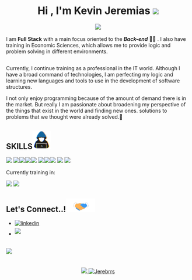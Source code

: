 <h1 align="center"><b>Hi , I'm Kevin Jeremias </b><img src="https://media.giphy.com/media/hvRJCLFzcasrR4ia7z/giphy.gif" width="35"></h1>
 
<p align="center">
  <a href="https://github.com/DenverCoder1/readme-typing-svg"><img src="https://readme-typing-svg.herokuapp.com?font=Time+New+Roman&color=cyan&size=25&center=true&vCenter=true&width=600&height=100&lines=Full+Stack+Web+Developer"></a>
</p>

I am **Full Stack** with a main focus oriented to the ***Back-end*** :man_technologist: .
I also have training in Economic Sciences, which allows me to provide logic and problem solving in different environments.

##
Currently, I continue training as a professional in the IT world. Although I have a broad command of technologies, I am perfecting my logic and learning new languages ​​and tools to use in the development of software structures.

I not only enjoy programming because of the amount of demand there is in the market. But really
I am passionate about broadening my perspective of the things that exist in the world and finding new ones.
solutions to problems that we thought were already solved.🚀 

	
##  **SKILLS**<picture><img src = "https://github.com/0xAbdulKhalid/0xAbdulKhalid/raw/main/assets/mdImages/about_me.gif" width = 50px></picture> 

   <a display: inline-block> <img src="https://cdn.jsdelivr.net/gh/devicons/devicon@latest/icons/javascript/javascript-original.svg" width="37" /></a><a display: inline-block > <img src="https://cdn.jsdelivr.net/gh/devicons/devicon@latest/icons/nodejs/nodejs-original-wordmark.svg"  width="37"/></a><img src="https://cdn.jsdelivr.net/gh/devicons/devicon@latest/icons/html5/html5-original.svg"  width="37"/><a display: inline-block><img src="https://cdn.jsdelivr.net/gh/devicons/devicon@latest/icons/css3/css3-original.svg"  width="37" /></a><a display: inline-block><img src="https://cdn.jsdelivr.net/gh/devicons/devicon@latest/icons/react/react-original-wordmark.svg" width="37" /></a><a display: inline-block> <img src="https://cdn.jsdelivr.net/gh/devicons/devicon@latest/icons/redux/redux-original.svg" width="37"/></a><a display: inline-block><img src="https://cdn.jsdelivr.net/gh/devicons/devicon@latest/icons/postgresql/postgresql-original-wordmark.svg" width="37"/></a><a display: inline-block><img src="https://cdn.jsdelivr.net/gh/devicons/devicon@latest/icons/sequelize/sequelize-original.svg" width="37"/></a><a color='fff' display: inline-block> <img src="https://libreriasjs.com/wp-content/uploads/2023/02/logo_express-1.png" width="37"/></a><a display: inline-block>  <img src="https://cdn.jsdelivr.net/gh/devicons/devicon@latest/icons/jest/jest-plain.svg" width="37" /> </a><a display: inline-block> </a><a display: inline-block> </a><a display: inline-block> </a><a display: inline-block> </a><a display: inline-block> </a>
  
 <i class="devicon-express-original"></i>
 
<link rel="stylesheet" type='text/css' href="https://cdn.jsdelivr.net/gh/devicons/devicon@latest/devicon.min.css" />
Currently training in:
  
 </a><a display: inline-block> <img src="https://cdn.jsdelivr.net/gh/devicons/devicon@latest/icons/typescript/typescript-original.svg" width="37" /></a> </a><a display: inline-block><img src="https://cdn.jsdelivr.net/gh/devicons/devicon@latest/icons/mongodb/mongodb-original-wordmark.svg" width="37" /></a>


## <b> Let's Connect..!</b><img src="https://github.com/0xAbdulKhalid/0xAbdulKhalid/raw/main/assets/mdImages/handshake.gif" width ="80">


<div align='left'>

<ul>

<li>
<a href="https://linkedin.com/in/kevinjbarrios" target="_blank">
<img src="https://img.shields.io/badge/linkedin:  Kevin-%2300acee.svg?color=405DE6&style=for-the-badge&logo=linkedin&logoColor=white" alt=linkedin style="margin-bottom: 5px;"/>
</a>
</li>


<li>
<a href="mailto:kevinjeremiasbarrios@gmail.com" target="_blank">
<img src="https://img.shields.io/badge/gmail:  Kevin-%23EA4335.svg?style=for-the-badge&logo=gmail&logoColor=white" t=mail style="margin-bottom: 5px;" />
</a>
</li>
	
</ul>
</div>

<br>
<img src="https://user-images.githubusercontent.com/73097560/115834477-dbab4500-a447-11eb-908a-139a6edaec5c.gif">
<br>
<br>
<br>

<div align='center'>




<div align="center">

<a href="https://github.com/Jerebrrs/">
  <img src="https://github-readme-stats.vercel.app/api?username=JereBrrs&all_commits=true&count_private=true&show_icons=true&line_height=20&title_color=fff&icon_color=2234A&text_color=D3D3D3&bg_color=0,000000,130F40" width="450"/>
  <img src="https://github-readme-stats.vercel.app/api/top-langs?username=Jerebrrs&show_icons=true&locale=en&layout=compact&line_height=20&title_color=fff&icon_color=2234AE&text_color=D3D3D3&bg_color=0,000000,130F40" width="375"  alt="Jerebrrs"/>

</a>
</div>


